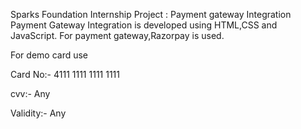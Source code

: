 Sparks Foundation Internship Project : Payment gateway Integration
Payment Gateway Integration is developed using HTML,CSS and JavaScript. 
For payment gateway,Razorpay is used.

For demo card use

Card No:- 4111 1111 1111 1111

cvv:- Any

Validity:- Any


